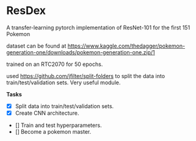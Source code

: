 # ResDex
A transfer-learning pytorch implementation of ResNet-101 for the first 151 Pokemon

dataset can be found at https://www.kaggle.com/thedagger/pokemon-generation-one/downloads/pokemon-generation-one.zip/1

trained on an RTC2070 for 50 epochs.

used https://github.com/jfilter/split-folders to split the data into train/test/validation sets. Very useful module. 

**Tasks**

- [X] Split data into train/test/validation sets.
- [X] Create CNN architecture.
- [] Train and test hyperparameters. 
- [] Become a pokemon master.